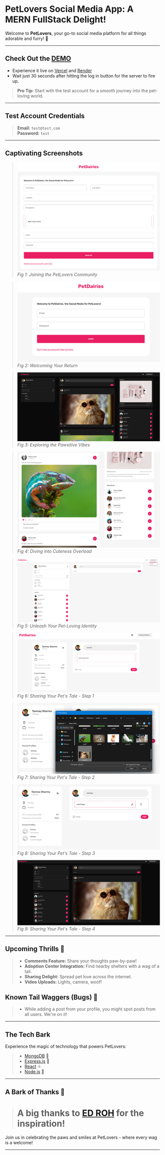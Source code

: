 # PetLovers Social Media App: A MERN FullStack Delight!

Welcome to **PetLovers**, your go-to social media platform for all things adorable and furry! 🐾

---

## **Check Out the [DEMO](https://pet-diaries.vercel.app/)**

- Experience it live on [Vercel](https://vercel.com) and [Render](https://render.com/)
- Wait just 30 seconds after hitting the log in button for the server to fire up.
> **Pro Tip:** Start with the test account for a smooth journey into the pet-loving world.

---

## **Test Account Credentials**
> **Email:** `test@test.com` <br />
> **Password:** `test`

---

## **Captivating Screenshots**

> ![Registration](public/FinishProduct/registerpage.png) <br />
> *Fig 1: Joining the PetLovers Community*

> ![Login](public/FinishProduct/login.png) <br />
> *Fig 2: Welcoming Your Return*

> ![Home](public/FinishProduct/homepage.png) <br />
> *Fig 3: Exploring the Pawsitive Vibes*

> ![Home Feeds](public/FinishProduct/homepages.png) <br />
> *Fig 4: Diving into Cuteness Overload*

> ![Profile](public/FinishProduct/profilepage.png) <br />
> *Fig 5: Unleash Your Pet-Loving Identity*

> ![Posting Step 1](public/FinishProduct/addingpost_1.png) <br />
> *Fig 6: Sharing Your Pet's Tale - Step 1*

> ![Posting Step 2](public/FinishProduct/addingpost_2.png) <br />
> *Fig 7: Sharing Your Pet's Tale - Step 2*

> ![Posting Step 3](public/FinishProduct/addingpost_3.png) <br />
> *Fig 8: Sharing Your Pet's Tale - Step 3*

> ![Posting Step 4](public/FinishProduct/addingpost_4.png) <br />
> *Fig 9: Sharing Your Pet's Tale - Step 4*

---

## **Upcoming Thrills** 🚀
> - **Comments Feature:** Share your thoughts paw-by-paw!
> - **Adoption Center Integration:** Find nearby shelters with a wag of a tail.
> - **Sharing Delight:** Spread pet love across the internet.
> - **Video Uploads:** Lights, camera, woof!

## **Known Tail Waggers (Bugs)** 🐞
> - While adding a post from your profile, you might spot posts from all users. We're on it!

---

## **The Tech Bark**
Experience the magic of technology that powers PetLovers:

> - [MongoDB](https://www.mongodb.com/) 🏢
> - [Express.js](https://expressjs.com/) 🚂
> - [React](https://reactjs.org/) ⚛️
> - [Node.js](https://nodejs.org/) 🌟

---

## **A Bark of Thanks 🙌**
> # **A big thanks to [ED ROH](https://github.com/ed-roh/mern-social-media) for the inspiration!**

Join us in celebrating the paws and smiles at PetLovers - where every wag is a welcome!

---
